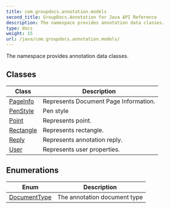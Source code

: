 ```yaml
---
title: com.groupdocs.annotation.models
second_title: GroupDocs.Annotation for Java API Reference
description: The namespace provides annotation data classes.
type: docs
weight: 15
url: /java/com.groupdocs.annotation.models/
---
```


The namespace provides annotation data classes.


## Classes

| Class | Description |
| --- | --- |
| [PageInfo](../com.groupdocs.annotation.models/pageinfo) | Represents Document Page Information. |
| [PenStyle](../com.groupdocs.annotation.models/penstyle) | Pen style |
| [Point](../com.groupdocs.annotation.models/point) | Represents point. |
| [Rectangle](../com.groupdocs.annotation.models/rectangle) | Represents rectangle. |
| [Reply](../com.groupdocs.annotation.models/reply) | Represents annotation reply. |
| [User](../com.groupdocs.annotation.models/user) | Represents user properties. |

## Enumerations

| Enum | Description |
| --- | --- |
| [DocumentType](../com.groupdocs.annotation.models/documenttype) | The annotation document type |
